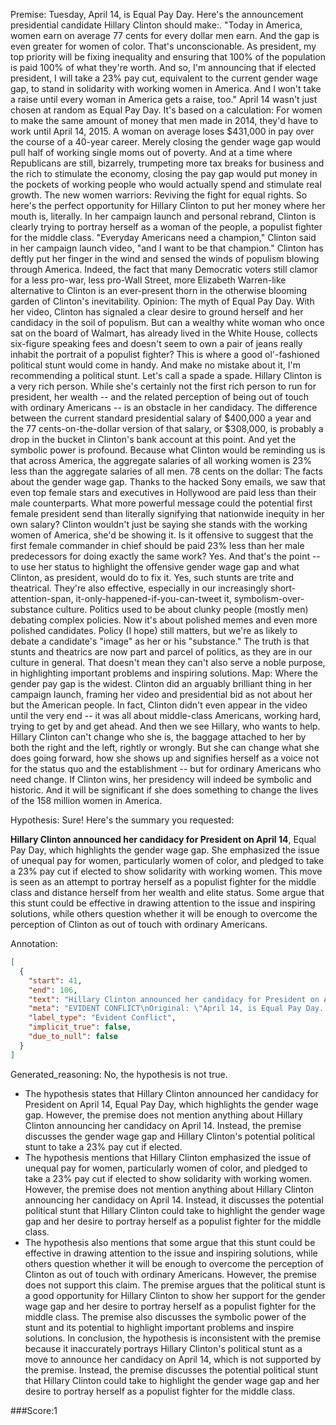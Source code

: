 
Premise:
Tuesday, April 14, is Equal Pay Day. Here's the announcement presidential candidate Hillary Clinton should make:. "Today in America, women earn on average 77 cents for every dollar men earn.  And the gap is even greater for women of color. That's unconscionable.  As president, my top priority will be fixing inequality and ensuring that 100% of the population is paid 100% of what they're worth.  And so, I'm announcing that if elected president, I will take a 23% pay cut, equivalent to the current gender wage gap, to stand in solidarity with working women in America. And I won't take a raise until every woman in America gets a raise, too." April 14 wasn't just chosen at random as Equal Pay Day. It's based on a calculation: For women to make the same amount of money that men made in 2014, they'd have to work until April 14, 2015. A woman on average loses $431,000 in pay over the course of a 40-year career. Merely closing the gender wage gap would pull half of working single moms out of poverty.  And at a time where Republicans are still, bizarrely, trumpeting more tax breaks for business and the rich to stimulate the economy, closing the pay gap would put money in the pockets of working people who would actually spend and stimulate real growth. The new women warriors: Reviving the fight for equal rights. So here's the perfect opportunity for Hillary Clinton to put her money where her mouth is, literally. In her campaign launch and personal rebrand, Clinton is clearly trying to portray herself as a woman of the people, a populist fighter for the middle class. "Everyday Americans need a champion," Clinton said in her campaign launch video, "and I want to be that champion." Clinton has deftly put her finger in the wind and sensed the winds of populism blowing through America. Indeed, the fact that many Democratic voters still clamor for a less pro-war, less pro-Wall Street, more Elizabeth Warren-like alternative to Clinton is an ever-present thorn in the otherwise blooming garden of Clinton's inevitability. Opinion: The myth of Equal Pay Day. With her video, Clinton has signaled a clear desire to ground herself and her candidacy in the soil of populism. But can a wealthy white woman who once sat on the board of Walmart, has already lived in the White House, collects six-figure speaking fees and doesn't seem to own a pair of jeans really inhabit the portrait of a populist fighter? This is where a good ol'-fashioned political stunt would come in handy.  And make no mistake about it, I'm recommending a political stunt. Let's call a spade a spade. Hillary Clinton is a very rich person. While she's certainly not the first rich person to run for president, her wealth -- and the related perception of being out of touch with ordinary Americans -- is an obstacle in her candidacy. The difference between the current standard presidential salary of $400,000 a year and the 77 cents-on-the-dollar version of that salary, or $308,000, is probably a drop in the bucket in Clinton's bank account at this point. And yet the symbolic power is profound. Because what Clinton would be reminding us is that across America, the aggregate salaries of all working women is 23% less than the aggregate salaries of all men. 78 cents on the dollar: The facts about the gender wage gap. Thanks to the hacked Sony emails, we saw that even top female stars and executives in Hollywood are paid less than their male counterparts. What more powerful message could the potential first female president send than literally signifying that nationwide inequity in her own salary? Clinton wouldn't just be saying she stands with the working women of America, she'd be showing it. Is it offensive to suggest that the first female commander in chief should be paid 23% less than her male predecessors for doing exactly the same work?  Yes. And that's the point -- to use her status to highlight the offensive gender wage gap and what Clinton, as president, would do to fix it. Yes, such stunts are trite and theatrical.  They're also effective, especially in our increasingly short-attention-span, it-only-happened-if-you-can-tweet it, symbolism-over-substance culture. Politics used to be about clunky people (mostly men) debating complex policies. Now it's about polished memes and even more polished candidates. Policy (I hope) still matters, but we're as likely to debate a candidate's "image" as her or his "substance." The truth is that stunts and theatrics are now part and parcel of politics, as they are in our culture in general. That doesn't mean they can't also serve a noble purpose, in highlighting important problems and inspiring solutions. Map: Where the gender pay gap is the widest. Clinton did an arguably brilliant thing in her campaign launch, framing her video and presidential bid as not about her but the American people. In fact, Clinton didn't even appear in the video until the very end -- it was all about middle-class Americans, working hard, trying to get by and get ahead. And then we see Hillary, who wants to help. Hillary Clinton can't change who she is, the baggage attached to her by both the right and the left, rightly or wrongly. But she can change what she does going forward, how she shows up and signifies herself as a voice not for the status quo and the establishment -- but for ordinary Americans who need change. If Clinton wins, her presidency will indeed be symbolic and historic. And it will be significant if she does something to change the lives of the 158 million women in America.


Hypothesis:
Sure! Here's the summary you requested:

**Hillary Clinton announced her candidacy for President on April 14**, Equal Pay Day, which highlights the gender wage gap. She emphasized the issue of unequal pay for women, particularly women of color, and pledged to take a 23% pay cut if elected to show solidarity with working women. This move is seen as an attempt to portray herself as a populist fighter for the middle class and distance herself from her wealth and elite status. Some argue that this stunt could be effective in drawing attention to the issue and inspiring solutions, while others question whether it will be enough to overcome the perception of Clinton as out of touch with ordinary Americans.

Annotation:
```json
[
  {
    "start": 41,
    "end": 106,
    "text": "Hillary Clinton announced her candidacy for President on April 14",
    "meta": "EVIDENT CONFLICT\nOriginal: \"April 14, is Equal Pay Day. Here's the announcement presidential candidate Hillary Clinton should make: \"Today in America, women earn on average 77 cents for every dollar men earn. And the gap is even greater for women of color...\"\nGenerative: \"Hillary Clinton announced her candidacy for President on April 14\"",
    "label_type": "Evident Conflict",
    "implicit_true": false,
    "due_to_null": false
  }
]
```

Generated_reasoning:
No, the hypothesis is not true. 
- The hypothesis states that Hillary Clinton announced her candidacy for President on April 14, Equal Pay Day, which highlights the gender wage gap. However, the premise does not mention anything about Hillary Clinton announcing her candidacy on April 14. Instead, the premise discusses the gender wage gap and Hillary Clinton's potential political stunt to take a 23% pay cut if elected. 
- The hypothesis mentions that Hillary Clinton emphasized the issue of unequal pay for women, particularly women of color, and pledged to take a 23% pay cut if elected to show solidarity with working women. However, the premise does not mention anything about Hillary Clinton announcing her candidacy on April 14. Instead, it discusses the potential political stunt that Hillary Clinton could take to highlight the gender wage gap and her desire to portray herself as a populist fighter for the middle class. 
- The hypothesis also mentions that some argue that this stunt could be effective in drawing attention to the issue and inspiring solutions, while others question whether it will be enough to overcome the perception of Clinton as out of touch with ordinary Americans. However, the premise does not support this claim. The premise argues that the political stunt is a good opportunity for Hillary Clinton to show her support for the gender wage gap and her desire to portray herself as a populist fighter for the middle class. The premise also discusses the symbolic power of the stunt and its potential to highlight important problems and inspire solutions. In conclusion, the hypothesis is inconsistent with the premise because it inaccurately portrays Hillary Clinton's political stunt as a move to announce her candidacy on April 14, which is not supported by the premise. Instead, the premise discusses the potential political stunt that Hillary Clinton could take to highlight the gender wage gap and her desire to portray herself as a populist fighter for the middle class.

###Score:1
